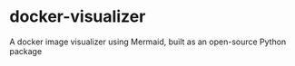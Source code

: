# docker-visualizer
A docker image visualizer using Mermaid, built as an open-source Python package
